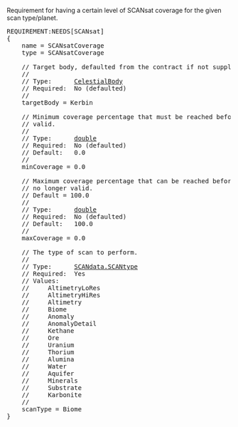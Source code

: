 Requirement for having a certain level of SCANsat coverage for the given scan type/planet.

<pre>
REQUIREMENT:NEEDS[SCANsat]
{
    name = SCANsatCoverage
    type = SCANsatCoverage

    // Target body, defaulted from the contract if not supplied.
    //
    // Type:      <a href="CelestialBody-Type">CelestialBody</a>
    // Required:  No (defaulted)
    //
    targetBody = Kerbin

    // Minimum coverage percentage that must be reached before the contract is
    // valid.
    //
    // Type:      <a href="Numeric-Type">double</a>
    // Required:  No (defaulted)
    // Default:   0.0
    //
    minCoverage = 0.0

    // Maximum coverage percentage that can be reached before the contract is
    // no longer valid.
    // Default = 100.0
    //
    // Type:      <a href="Numeric-Type">double</a>
    // Required:  No (defaulted)
    // Default:   100.0
    //
    maxCoverage = 0.0

    // The type of scan to perform.
    //
    // Type:      <a href="Enumeration-Type">SCANdata.SCANtype</a>
    // Required:  Yes
    // Values:
    //     AltimetryLoRes
    //     AltimetryHiRes
    //     Altimetry
    //     Biome
    //     Anomaly
    //     AnomalyDetail
    //     Kethane
    //     Ore
    //     Uranium
    //     Thorium
    //     Alumina
    //     Water
    //     Aquifer
    //     Minerals
    //     Substrate
    //     Karbonite
    //
    scanType = Biome
}
</pre>
